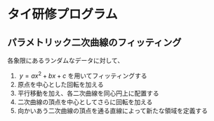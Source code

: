 # タイ研修プログラム
## パラメトリック二次曲線のフィッティング
各象限にあるランダムなデータに対して、

1.  $\ y=ax^2+ bx + c$ を用いてフィッティングする
2. 原点を中心とした回転を加える
3. 平行移動を加え、各二次曲線を同心円上に配置する
4. 二次曲線の頂点を中心としてさらに回転を加える
5. 向かいあう二次曲線の頂点を通る直線によって新たな領域を定義する
